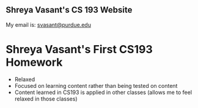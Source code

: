 ## Shreya Vasant's CS 193 Website
My email is: svasant@purdue.edu

# Shreya Vasant's First CS193 Homework
- Relaxed
- Focused on learning content rather than being tested on content
- Content learned in CS193 is applied in other classes (allows me to feel relaxed in those classes)
